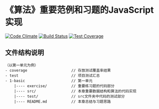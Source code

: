 # 《算法》重要范例和习题的JavaScript实现

[![Code Climate](https://codeclimate.com/github/newraina/Learn-Algorithms-By-JavaScript/badges/gpa.svg)](https://codeclimate.com/github/newraina/Learn-Algorithms-By-JavaScript)  [![Build Status](https://travis-ci.org/newraina/Learn-Algorithms-By-JavaScript.svg?branch=master)](https://travis-ci.org/newraina/Learn-Algorithms-By-JavaScript)  [![Test Coverage](https://codeclimate.com/github/newraina/Learn-Algorithms-By-JavaScript/badges/coverage.svg)](https://codeclimate.com/github/newraina/Learn-Algorithms-By-JavaScript/coverage)

## 文件结构说明

```
（以第一单元为例）
- coverage                    // 存放测试覆盖率结果
- test                        // 项目测试汇总
- 1-basic                     // 第一单元
    |---- exercise/           // 重要练习题的代码部分   
    |---- src/                // 本章重要数据结构和算法的代码实现                
    |---- test/               // src文件夹中代码的测试部分
    |---- README.md           // 本章总结与习题思路
```
